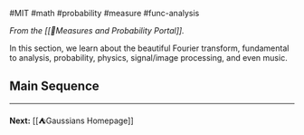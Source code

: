 #MIT #math #probability #measure #func-analysis 

*From the [[📏Measures and Probability Portal]].*

In this section, we learn about the beautiful Fourier transform, fundamental to analysis, probability, physics, signal/image processing, and even music. 
## Main Sequence


---

**Next:** [[⛺Gaussians Homepage]]